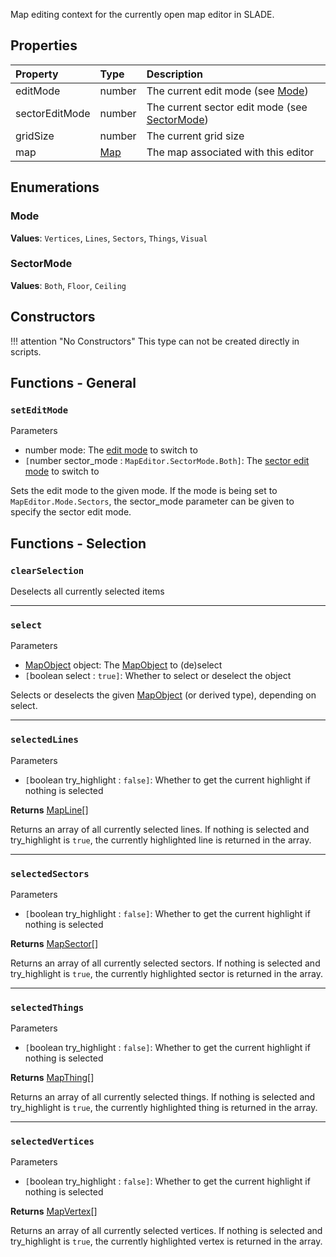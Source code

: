 
Map editing context for the currently open map editor in SLADE.

## Properties

| Property | Type | Description |
|:---------|:-----|:------------|
<prop class="ro">editMode</prop>        | <type>number</type> | The current edit mode (see [Mode](#mode))
<prop class="ro">sectorEditMode</prop>  | <type>number</type> | The current sector edit mode (see [SectorMode](#sectormode))
<prop class="ro">gridSize</prop>        | <type>number</type> | The current grid size
<prop class="ro">map</prop>             | <type>[Map](Map.md)</type> | The map associated with this editor

## Enumerations

### Mode

**Values**: `Vertices`, `Lines`, `Sectors`, `Things`, `Visual`

### SectorMode

**Values**: `Both`, `Floor`, `Ceiling`

## Constructors

!!! attention "No Constructors"
    This type can not be created directly in scripts.

## Functions - General

### `setEditMode`

<listhead>Parameters</listhead>

* <type>number</type> <arg>mode</arg>: The [edit mode](#mode) to switch to
* `[`<type>number</type> <arg>sector_mode</arg> : `MapEditor.SectorMode.Both]`: The [sector edit mode](#sectormode) to switch to

Sets the edit mode to the given <arg>mode</arg>. If the mode is being set to `MapEditor.Mode.Sectors`, the <arg>sector_mode</arg> parameter can be given to specify the sector edit mode.

## Functions - Selection

### `clearSelection`

Deselects all currently selected items

---
### `select`

<listhead>Parameters</listhead>

* <type>[MapObject](MapObject.md)</type> <arg>object</arg>: The <type>[MapObject](MapObject.md)</type> to (de)select
* `[`<type>boolean</type> <arg>select</arg> : `true]`: Whether to select or deselect the object

Selects or deselects the given <type>[MapObject](MapObject.md)</type> (or derived type), depending on <arg>select</arg>.

---
### `selectedLines`

<listhead>Parameters</listhead>

* `[`<type>boolean</type> <arg>try_highlight</arg> : `false]`: Whether to get the current highlight if nothing is selected

**Returns** <type>[MapLine](MapLine.md)\[\]</type>

Returns an array of all currently selected lines. If nothing is selected and <arg>try_highlight</arg> is `true`, the currently highlighted line is returned in the array.

---
### `selectedSectors`

<listhead>Parameters</listhead>

* `[`<type>boolean</type> <arg>try_highlight</arg> : `false]`: Whether to get the current highlight if nothing is selected

**Returns** <type>[MapSector](MapSector.md)\[\]</type>

Returns an array of all currently selected sectors. If nothing is selected and <arg>try_highlight</arg> is `true`, the currently highlighted sector is returned in the array.

---
### `selectedThings`

<listhead>Parameters</listhead>

* `[`<type>boolean</type> <arg>try_highlight</arg> : `false]`: Whether to get the current highlight if nothing is selected

**Returns** <type>[MapThing](MapThing.md)\[\]</type>

Returns an array of all currently selected things. If nothing is selected and <arg>try_highlight</arg> is `true`, the currently highlighted thing is returned in the array.

---
### `selectedVertices`

<listhead>Parameters</listhead>

* `[`<type>boolean</type> <arg>try_highlight</arg> : `false]`: Whether to get the current highlight if nothing is selected

**Returns** <type>[MapVertex](MapVertex.md)\[\]</type>

Returns an array of all currently selected vertices. If nothing is selected and <arg>try_highlight</arg> is `true`, the currently highlighted vertex is returned in the array.
